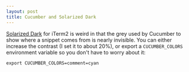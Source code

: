 ```yaml
---
layout: post
title: Cucumber and Solarized Dark
---
```


[Solarized Dark](http://github.com/altercation/solarized/tree/master/iterm2-colors-solarized) for iTerm2 is weird in that the grey used by Cucumber to show where
a snippet comes from is nearly invisible. You can either increase the contrast (I set it to about 20%), or export a `CUCUMBER_COLORS` environment variable so
you don't have to worry about it:

    export CUCUMBER_COLORS=comment=cyan


